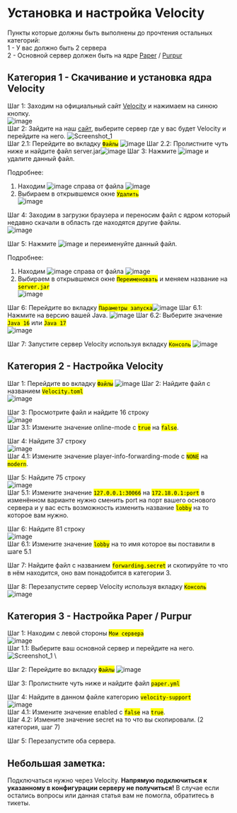 # Установка и настройка Velocity

Пункты которые должны быть выполнены до прочтения остальных категорий: \
1 - У вас должно быть 2 сервера \
2 - Основной сервер должен быть на ядре [Paper](https://papermc.io/downloads/paper) / [Purpur](https://purpurmc.org/downloads)

## Категория 1 - Скачивание и установка ядра Velocity
Шаг 1: Заходим на официальный сайт [Velocity](https://papermc.io/downloads/velocity) и нажимаем на синюю кнопку. \
![image](https://github.com/Dosto4ka/VWIKI/assets/57598008/d38e07f4-03fe-4db8-a568-22bf1f4598a4) \
Шаг 2: Зайдите на наш [сайт](https://mgr.veroid.net/), выберите сервер где у вас будет Velocity и перейдите на него. ![Screenshot_1](https://github.com/Dosto4ka/VWIKI/assets/57598008/efc57463-0c9d-4136-b2a7-01ff24f7d6b7) \
Шаг 2.1: Перейдите во вкладку <mark>`Файлы`</mark> ![image](https://github.com/Dosto4ka/VWIKI/assets/57598008/db428d64-da71-41d8-b1ab-be619a4a1e1f)
Шаг 2.2: Пролистните чуть ниже и найдите файл server.jar![image](https://github.com/Dosto4ka/VWIKI/assets/57598008/2a01dff9-201b-433c-b9e3-fe3602f50390)
Шаг 3: Нажмите ![image](https://github.com/Dosto4ka/VWIKI/assets/57598008/6fb17057-ca83-4f60-b5e9-49dd7ebc379c) и удалите данный файл.

Подробнее: 
1. Находим ![image](https://github.com/Dosto4ka/VWIKI/assets/57598008/6fb17057-ca83-4f60-b5e9-49dd7ebc379c) справа от файла ![image](https://github.com/Dosto4ka/VWIKI/assets/57598008/7ca41560-d5a2-4750-a177-37b062e54b34)
2. Выбираем в открывшемся окне <mark>`Удалить`</mark> \
![image](https://github.com/Dosto4ka/VWIKI/assets/57598008/b89c9910-c009-4231-8a1f-2939698177dd)

Шаг 4: Заходим в загрузки браузера и переносим файл с ядром который недавно скачали в область где находятся другие файлы. \
![image](https://github.com/Dosto4ka/VWIKI/assets/57598008/089a87f1-34f9-47df-bcfa-00bbe1a80b32)

Шаг 5: Нажмите ![image](https://github.com/Dosto4ka/VWIKI/assets/57598008/6fb17057-ca83-4f60-b5e9-49dd7ebc379c) и переименуйте данный файл.

Подробнее:
1. Находим ![image](https://github.com/Dosto4ka/VWIKI/assets/57598008/6fb17057-ca83-4f60-b5e9-49dd7ebc379c) справа от файла ![image](https://github.com/Dosto4ka/VWIKI/assets/57598008/5d35f620-446d-471a-8ed2-c4e703fc271c)
2. Выбираем в открывшемся окне <mark>`Переименовать`</mark> и меняем название на <mark>`server.jar`</mark> \
![image](https://github.com/Dosto4ka/VWIKI/assets/57598008/0d7a074a-567e-495f-a0fb-96167d0c9a31)

Шаг 6: Перейдите во вкладку <mark>`Параметры запуска`</mark>![image](https://github.com/Dosto4ka/VWIKI/assets/57598008/3857f6df-5660-4bba-a7b8-6743866e613e)
Шаг 6.1: Нажмите на версию вашей Java.
![image](https://github.com/Dosto4ka/VWIKI/assets/57598008/20251b27-8159-4bd1-8f93-22f14fc76668)
Шаг 6.2: Выберите значение <mark>`Java 16`</mark> или <mark>`Java 17`</mark> \
![image](https://github.com/Dosto4ka/VWIKI/assets/57598008/8ef6475f-eb66-4fe7-ae23-6a8ad06a83c2)

Шаг 7: Запустите сервер Velocity используя вкладку <mark>`Консоль`</mark> ![image](https://github.com/Dosto4ka/VWIKI/assets/57598008/24d55d10-ee7d-43d6-9955-b4ab22cc7006)

## Категория 2 - Настройка Velocity
Шаг 1: Перейдите во вкладку <mark>`Файлы`</mark> ![image](https://github.com/Dosto4ka/VWIKI/assets/57598008/db428d64-da71-41d8-b1ab-be619a4a1e1f)
Шаг 2: Найдите файл с названием <mark>`Velocity.toml`</mark> \
![image](https://github.com/Dosto4ka/VWIKI/assets/57598008/93545e21-f4a3-4290-8099-021444e04204)

Шаг 3: Просмотрите файл и найдите 16 строку \
![image](https://github.com/Dosto4ka/VWIKI/assets/57598008/081ca7d2-1887-40a0-9980-1aba43d67701) \
Шаг 3.1: Измените значение online-mode с <mark>`true`</mark> на <mark>`false`</mark>.

Шаг 4: Найдите 37 строку \
![image](https://github.com/Dosto4ka/VWIKI/assets/57598008/58f0d09d-ccc6-426f-8bc1-f52cd13a6c30) \
Шаг 4.1: Измените значение player-info-forwarding-mode с <mark>`NONE`</mark> на <mark>`modern`</mark>.

Шаг 5: Найдите 75 строку \
![image](https://github.com/Dosto4ka/VWIKI/assets/57598008/a6e0dc28-d6a5-48a4-93f9-d4a6ed74a203) \
Шаг 5.1: Измените значение <mark>`127.0.0.1:30066`</mark> на <mark>`172.18.0.1:port`</mark> в изменённом варианте нужно сменить port на порт вашего основого сервера и у вас есть возможность изменить название <mark>`lobby`</mark> на то которое вам нужно.

Шаг 6: Найдите 81 строку \
![image](https://github.com/Dosto4ka/VWIKI/assets/57598008/ae1ffc17-40b0-4802-abf6-e85c6ea8d5c6) \
Шаг 6.1: Измените значение <mark>`lobby`</mark> на то имя которое вы поставили в шаге 5.1

Шаг 7: Найдите файл с названием <mark>`forwarding.secret`</mark> и скопируйте то что в нём находится, оно вам понадобится в категории 3.

Шаг 8: Перезапустите сервер Velocity используя вкладку <mark>`Консоль`</mark> ![image](https://github.com/Dosto4ka/VWIKI/assets/57598008/24d55d10-ee7d-43d6-9955-b4ab22cc7006)

## Категория 3 - Настройка Paper / Purpur
Шаг 1: Находим с левой стороны <mark>`Мои сервера`</mark> \
![image](https://github.com/Dosto4ka/VWIKI/assets/57598008/06b65aa6-f472-4c80-8317-2528ef9c22b5) \
Шаг 1.1: Выберите ваш основной сервер и перейдите на него.
![Screenshot_1](https://github.com/Dosto4ka/VWIKI/assets/57598008/efc57463-0c9d-4136-b2a7-01ff24f7d6b7) \

Шаг 2: Перейдите во вкладку <mark>`Файлы`</mark> ![image](https://github.com/Dosto4ka/VWIKI/assets/57598008/db428d64-da71-41d8-b1ab-be619a4a1e1f)

Шаг 3: Пролистните чуть ниже и найдите файл <mark>`paper.yml`</mark>

Шаг 4: Найдите в данном файле категорию <mark>`velocity-support`</mark> \
![image](https://github.com/Dosto4ka/VWIKI/assets/57598008/d59f3936-2a98-448f-ac41-aca597de5c2c) \
Шаг 4.1: Измените значение enabled с <mark>`false`</mark> на <mark>`true`</mark>. \
Шаг 4.2: Измените значение secret на то что вы скопировали. (2 категория, шаг 7)

Шаг 5: Перезапустите оба сервера.

## Небольшая заметка:
Подключаться нужно через Velocity. **Напрямую подключиться к указанному в конфигурации серверу не получиться!**
В случае если остались вопросы или данная статья вам не помогла, обратитесь в тикеты.
